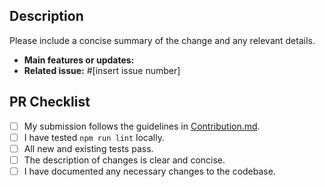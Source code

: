 ## Description

Please include a concise summary of the change and any relevant details.
- **Main features or updates:**
- **Related issue:** #[insert issue number]

## PR Checklist

- [ ] My submission follows the guidelines in [Contribution.md](https://github.com/DhanushNehru/breakout-game/blob/main/Contribution.md).
- [ ] I have tested `npm run lint` locally.
- [ ] All new and existing tests pass.
- [ ] The description of changes is clear and concise.
- [ ] I have documented any necessary changes to the codebase.